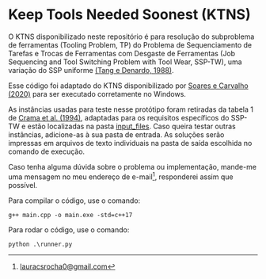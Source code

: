 # Keep Tools Needed Soonest (KTNS)

O KTNS disponibilizado neste repositório é para resolução do subproblema de ferramentas (Tooling Problem, TP) do Problema de Sequenciamento de Tarefas e Trocas de Ferramentas com Desgaste de Ferramentas (Job Sequencing and Tool Switching Problem with Tool Wear, SSP-TW), uma variação do SSP uniforme [(Tang e Denardo, 1988)](https://www.jstor.org/stable/171322).

Esse código foi adaptado do KTNS disponibilizado por [Soares e Carvalho (2020)](https://doi.org/10.1016/j.ejor.2020.02.047) para ser executado corretamente no Windows.

As instâncias usadas para teste nesse protótipo foram retiradas da tabela 1 de [Crama et al. (1994)](https://doi.org/10.1007/BF01324874), adaptadas para os requisitos específicos do SSP-TW e estão localizadas na pasta [input_files](https://github.com/shesfromasgard/KTNS/tree/main/input_files). Caso queira testar outras instâncias, adicione-as à sua pasta de entrada. As soluções serão impressas em arquivos de texto individuais na pasta de saída escolhida no comando de execução.

Caso tenha alguma dúvida sobre o problema ou implementação, mande-me uma mensagem no meu endereço de e-mail[^1], responderei assim que possível.

Para compilar o código, use o comando:

```
g++ main.cpp -o main.exe -std=c++17
```

Para rodar o código, use o comando:

```
python .\runner.py
```

[^1]: lauracsrocha0@gmail.com
